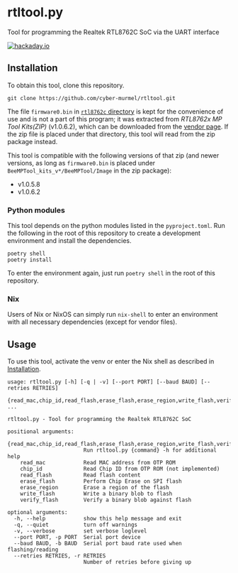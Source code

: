 # rtltool.py
Tool for programming the Realtek RTL8762C SoC via the UART interface

[![hackaday.io](https://img.shields.io/badge/hackaday-io-gold.svg)](https://hackaday.io/project/182205-py-ft10)

## Installation
To obtain this tool, clone this repository.
```shell
git clone https://github.com/cyber-murmel/rtltool.git
```
The file `firmware0.bin` in [`rtl8762c` directory](rtl8762c/) is kept for the convenience of use and is not a part of this program; it was extracted from *RTL8762x MP Tool Kits(ZIP)* (v1.0.6.2), which can be downloaded from the [vendor page](https://www.realmcu.com/en/Home/Product/93cc0582-3a3f-4ea8-82ea-76c6504e478a). If the zip file is placed under that directory, this tool will read from the zip package instead.

This tool is compatible with the following versions of that zip (and newer versions, as long as `firmware0.bin` is placed under `BeeMPTool_kits_v*/BeeMPTool/Image` in the zip package):
- v1.0.5.8
- v1.0.6.2

### Python modules
This tool depends on the python modules listed in the `pyproject.toml`.
Run the following in the root of this repository to create a development environment
and install the dependencies.
```shell
poetry shell
poetry install
```

To enter the environment again, just run `poetry shell` in the root of this repository.

### Nix
Users of Nix or NixOS can simply run `nix-shell` to enter an environment with all necessary dependencies (except for vendor files).

## Usage
To use this tool, activate the venv or enter the Nix shell as described in [Installation](#installation).

```
usage: rtltool.py [-h] [-q | -v] [--port PORT] [--baud BAUD] [--retries RETRIES]
                  {read_mac,chip_id,read_flash,erase_flash,erase_region,write_flash,verify_flash} ...

rtltool.py - Tool for programming the Realtek RTL8762C SoC

positional arguments:
  {read_mac,chip_id,read_flash,erase_flash,erase_region,write_flash,verify_flash}
                        Run rtltool.py {command} -h for additional help
    read_mac            Read MAC address from OTP ROM
    chip_id             Read Chip ID from OTP ROM (not implemented)
    read_flash          Read flash content
    erase_flash         Perform Chip Erase on SPI flash
    erase_region        Erase a region of the flash
    write_flash         Write a binary blob to flash
    verify_flash        Verify a binary blob against flash

optional arguments:
  -h, --help            show this help message and exit
  -q, --quiet           turn off warnings
  -v, --verbose         set verbose loglevel
  --port PORT, -p PORT  Serial port device
  --baud BAUD, -b BAUD  Serial port baud rate used when flashing/reading
  --retries RETRIES, -r RETRIES
                        Number of retries before giving up
```
